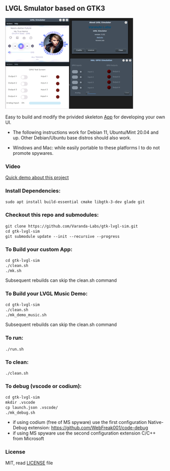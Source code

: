 ## LVGL Smulator based on GTK3

![Screenshots](resources/lvgl-sim.png "Screenshots")

Easy to build and modify the privided skeleton [App](src/app/app-ui.c) for developing your own UI. 
- The following instructions work for Debian 11, Ubuntu/Mint 20.04 and up. Other Debian/Ubuntu base distros should also work.

- Windows and Mac: while easily portable to these platforms I to do not promote spywares.
### Video
[Quick demo about this project](https://old.bitchute.com/video/JKvAN4fh6wpo/)

### Install Dependencies:
```
sudo apt install build-essential cmake libgtk-3-dev glade git
```

### Checkout this repo and submodules:
```
git clone https://github.com/Varanda-Labs/gtk-lvgl-sim.git
cd gtk-lvgl-sim
git submodule update --init --recursive --progress
```

### To Build your custom App:
```
cd gtk-lvgl-sim
./clean.sh
./mk.sh

```
Subsequent rebuilds can skip the clean.sh command

### To Build your LVGL Music Demo:
```
cd gtk-lvgl-sim
./clean.sh
./mk_demo_music.sh

```
Subsequent rebuilds can skip the clean.sh command

### To run:
```
./run.sh
```

### To clean:
```
./clean.sh
```

### To debug (vscode or codium):
```
cd gtk-lvgl-sim
mkdir .vscode
cp launch.json .vscode/
./mk_debug.sh
```
- if using codium (free of MS spyware) use the first configuration
Native-Debug extension:  https://github.com/WebFreak001/code-debug 
- if using MS spyware use the second configuration
extension C/C++ from Microsoft

### License
MIT, read [LICENSE](LICENSE) file

